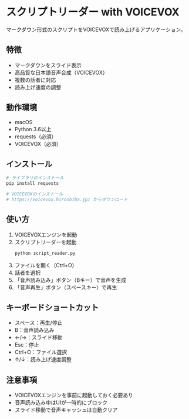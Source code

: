 # スクリプトリーダー with VOICEVOX

マークダウン形式のスクリプトをVOICEVOXで読み上げるアプリケーション。

## 特徴

- マークダウンをスライド表示
- 高品質な日本語音声合成（VOICEVOX）
- 複数の話者に対応
- 読み上げ速度の調整

## 動作環境

- macOS
- Python 3.6以上
- requests（必須）
- VOICEVOX（必須）

## インストール

```bash
# ライブラリのインストール
pip install requests

# VOICEVOXのインストール
# https://voicevox.hiroshiba.jp/ からダウンロード
```

## 使い方

1. VOICEVOXエンジンを起動
2. スクリプトリーダーを起動
   ```bash
   python script_reader.py
   ```
3. ファイルを開く（Ctrl+O）
4. 話者を選択
5. 「音声読み込み」ボタン（Bキー）で音声を生成
6. 「音声再生」ボタン（スペースキー）で再生

## キーボードショートカット

- スペース：再生/停止
- B：音声読み込み
- ←/→：スライド移動
- Esc：停止
- Ctrl+O：ファイル選択
- ↑/↓：読み上げ速度調整

## 注意事項

- VOICEVOXエンジンを事前に起動しておく必要あり
- 音声読み込み中はUIが一時的にブロック
- スライド移動で音声キャッシュは自動クリア